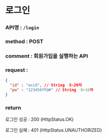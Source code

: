 # 로그인
### API명 : `/login`

### method : POST

### comment : 회원가입을 실행하는 API

### request :
~~~json
{
  "id" : "exid", // String  5~20자 
  "pw" : "123456fF@#" // String  8~16자
}
~~~

### return
로그인 성공 : 200 (HttpStatus.OK)
                
로그인 실패 : 401 (HttpStatus.UNAUTHORIZED)